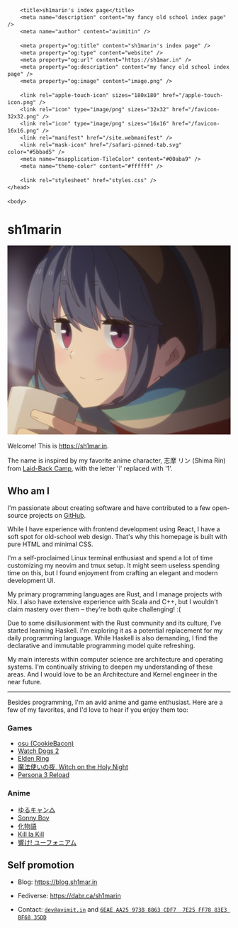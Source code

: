 <html lang="en">
	<head>
		<meta charset="utf-8" />
		<meta name="viewport" content="width=device-width, initial-scale=1" />

		<title>sh1marin's index page</title>
		<meta name="description" content="my fancy old school index page" />
		<meta name="author" content="avimitin" />

		<meta property="og:title" content="sh1marin's index page" />
		<meta property="og:type" content="website" />
		<meta property="og:url" content="https://sh1mar.in" />
		<meta property="og:description" content="my fancy old school index page" />
		<meta property="og:image" content="image.png" />

		<link rel="apple-touch-icon" sizes="180x180" href="/apple-touch-icon.png" />
		<link rel="icon" type="image/png" sizes="32x32" href="/favicon-32x32.png" />
		<link rel="icon" type="image/png" sizes="16x16" href="/favicon-16x16.png" />
		<link rel="manifest" href="/site.webmanifest" />
		<link rel="mask-icon" href="/safari-pinned-tab.svg" color="#5bbad5" />
		<meta name="msapplication-TileColor" content="#00aba9" />
		<meta name="theme-color" content="#ffffff" />

		<link rel="stylesheet" href="styles.css" />
	</head>

	<body>

# sh1marin

![head-img](./head-img.png)

Welcome! This is <https://sh1mar.in>.

The name is inspired by my favorite anime character, 志摩 リン (Shima Rin) from [Laid-Back Camp](https://en.wikipedia.org/wiki/Laid-Back_Camp),
with the letter 'i' replaced with '1'.

## Who am I

I'm passionate about creating software and have contributed to a few open-source projects on [GitHub](https://github.com/Avimitin).

While I have experience with frontend development using React,
I have a soft spot for old-school web design.
That's why this homepage is built with pure HTML and minimal CSS.

I'm a self-proclaimed Linux terminal enthusiast and spend a lot of time customizing my neovim and tmux setup.
It might seem useless spending time on this, but I found enjoyment from crafting an elegant and modern development UI.

My primary programming languages are Rust, and I manage projects with Nix.
I also have extensive experience with Scala and C++, but I wouldn't claim mastery over them – they're both quite challenging! :(

Due to some disillusionment with the Rust community and its culture, I've started learning Haskell.
I'm exploring it as a potential replacement for my daily programming language.
While Haskell is also demanding, I find the declarative and immutable programming model quite refreshing.

My main interests within computer science are architecture and operating systems.
I'm continually striving to deepen my understanding of these areas.
And I would love to be an Architecture and Kernel engineer in the near future.

---

Besides programming, I'm an avid anime and game enthusiast.
Here are a few of my favorites, and I'd love to hear if you enjoy them too:

### Games

- [osu (CookieBacon)](https://osu.ppy.sh/users/16900842)
- [Watch Dogs 2](https://en.wikipedia.org/wiki/Watch_Dogs_2)
- [Elden Ring](https://en.wikipedia.org/wiki/Elden_Ring)
- [魔法使いの夜, Witch on the Holy Night](https://en.wikipedia.org/wiki/Witch_on_the_Holy_Night)
- [Persona 3 Reload](https://en.wikipedia.org/wiki/Persona_3_Reload)

### Anime

- [ゆるキャン△](https://ja.wikipedia.org/wiki/%E3%82%86%E3%82%8B%E3%82%AD%E3%83%A3%E3%83%B3%E2%96%B3)
- [Sonny Boy](https://ja.wikipedia.org/wiki/Sonny_Boy)
- [化物語](https://www.monogatari-series.com/bakemonogatari/)
- [Kill la Kill](https://en.wikipedia.org/wiki/Kill_la_Kill)
- [響け! ユーフォニアム](https://ja.wikipedia.org/wiki/%E9%9F%BF%E3%81%91!_%E3%83%A6%E3%83%BC%E3%83%95%E3%82%A9%E3%83%8B%E3%82%A2%E3%83%A0)

## Self promotion

- Blog: <https://blog.sh1mar.in>
- Fediverse: <https://dabr.ca/sh1marin>
- Contact: [`dev@avimit.in`](mailto:dev@avimit.in) and [`6EAE AA25 973B 8863 CDF7  7E25 FF78 83E3 BF68 35DD`](https://github.com/Avimitin.gpg)

	</body>
</html>
